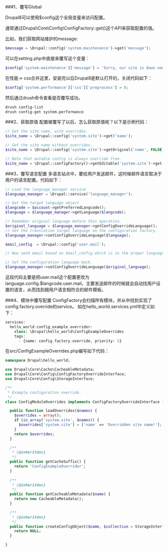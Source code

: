 ###1、覆写Global

Drupal8可以使用$config这个全局变量来访问配置。

通常通过Drupal\Core\Config\ConfigFactory::get()这个API来获取配置的值。

比如，我们获取网站维护的message:

```php
$message = \Drupal::config('system.maintenance')->get('message');
```

可以在setting.php中直接来覆写这个变量：
```php
$config['system.maintenance']['message'] = 'Sorry, our site is down now.';
```

在性能-> css合并这里，安装完以后Drupal8是默认打开的，关闭代码如下：

```php
$config['system.performance']['css']['preprocess'] = 0;
```

然后通过drush命令查看是否覆写成功。
```bash
drush config-list
drush config-get system.performance
```

###2、获取原值
配置被覆写了以后，怎么获取原值呢？以下是示例代码：

```php
// Get the site name, with overrides.
$site_name = \Drupal::config('system.site')->get('name');

// Get the site name without overrides.
$site_name = \Drupal::config('system.site')->getOriginal('name', FALSE);

// Note that mutable config is always override free.
$site_name = \Drupal::configFactory()->getEditable('system.site')->get('name');
```

###3、覆写语言配置
多语言站点中，要给用户发送邮件，这时候邮件语言取决于用户的语言配置。代码如下：

```php
// Load the language_manager service
$language_manager = \Drupal::service('language_manager');

// Get the target language object
$langcode = $account->getPreferredLangcode();
$language = $language_manager->getLanguage($langcode);

// Remember original language before this operation.
$original_language = $language_manager->getConfigOverrideLanguage();
// Set the translation target language on the configuration factory.
$language_manager->setConfigOverrideLanguage($language);

$mail_config  = \Drupal::config('user.mail');

// Now send email based on $mail_config which is in the proper language.

// Set the configuration language back.
$language_manager->setConfigOverrideLanguage($original_language);
```

这段代码主要是把user.mail这个配置更改为language.config.$langcode.user.mail，主要发送邮件的时候就会自动找用户设置的语言，从而找到跟用户语言相符合的邮件模板。

###4、模块中覆写配置
ConfigFactory会扫描所有模块，并从中找到实现了config.factory.override的service。
如在hello_world.services.yml中定义如下：

```php
services:
  hello_world.config_example.overrider:
    class: \Drupal\hello_world\ConfigExampleOverrides
    tags:
      - {name: config.factory.override, priority: 5}
```

在src/ConfigExampleOverrides.php编写如下代码：
```php
namespace Drupal\hello_world;

use Drupal\Core\Cache\CacheableMetadata;
use Drupal\Core\Config\ConfigFactoryOverrideInterface;
use Drupal\Core\Config\StorageInterface;

/**
 * Example configuration override.
 */
class ConfigModuleOverrides implements ConfigFactoryOverrideInterface {

  public function loadOverrides($names) {
    $overrides = array();
    if (in_array('system.site', $names)) {
      $overrides['system.site'] = ['name' => 'Overridden site name!'];
    }
    return $overrides;
  }

  /**
   * {@inheritdoc}
   */
  public function getCacheSuffix() {
    return 'ConfigExampleOverrider';
  }
  
  /**
   * {@inheritdoc}
   */
  public function getCacheableMetadata($name) {
    return new CacheableMetadata();
  }

  /**
   * {@inheritdoc}
   */
  public function createConfigObject($name, $collection = StorageInterface::DEFAULT_COLLECTION) {
    return NULL;
  }

}
```

